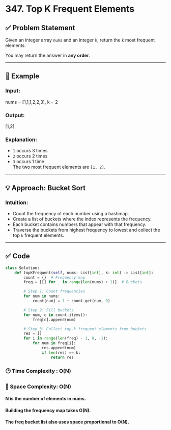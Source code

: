 # 347. Top K Frequent Elements

## ✅ Problem Statement

Given an integer array `nums` and an integer `k`, return the `k` most frequent elements.

You may return the answer in **any order**.

---

## 🧪 Example

### Input:
nums = [1,1,1,2,2,3], k = 2

### Output:
[1,2]

### Explanation:
- `1` occurs 3 times  
- `2` occurs 2 times  
- `3` occurs 1 time  
The two most frequent elements are `[1, 2]`.

---

## 💡 Approach: Bucket Sort

### Intuition:
- Count the frequency of each number using a hashmap.
- Create a list of buckets where the index represents the frequency.
- Each bucket contains numbers that appear with that frequency.
- Traverse the buckets from highest frequency to lowest and collect the top `k` frequent elements.

---

## ✅ Code 

```python
class Solution:
    def topKFrequent(self, nums: List[int], k: int) -> List[int]:
        count = {}  # Frequency map
        freq = [[] for _ in range(len(nums) + 1)]  # Buckets

        # Step 1: Count frequencies
        for num in nums:
            count[num] = 1 + count.get(num, 0)

        # Step 2: Fill buckets
        for num, c in count.items():
            freq[c].append(num)

        # Step 3: Collect top-k frequent elements from buckets
        res = []
        for i in range(len(freq) - 1, 0, -1):
            for num in freq[i]:
                res.append(num)
                if len(res) == k:
                    return res
```

	
### 🕒 Time	 Complexity :  O(N)
### 💾 Space Complexity: 	O(N)

#### N is the number of elements in nums.

#### Building the frequency map takes O(N).

#### The freq bucket list also uses space proportional to O(N).
